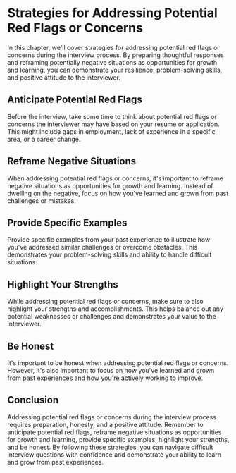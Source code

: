 Strategies for Addressing Potential Red Flags or Concerns
==============================================================================================================

In this chapter, we'll cover strategies for addressing potential red flags or concerns during the interview process. By preparing thoughtful responses and reframing potentially negative situations as opportunities for growth and learning, you can demonstrate your resilience, problem-solving skills, and positive attitude to the interviewer.

Anticipate Potential Red Flags
------------------------------

Before the interview, take some time to think about potential red flags or concerns the interviewer may have based on your resume or application. This might include gaps in employment, lack of experience in a specific area, or a career change.

Reframe Negative Situations
---------------------------

When addressing potential red flags or concerns, it's important to reframe negative situations as opportunities for growth and learning. Instead of dwelling on the negative, focus on how you've learned and grown from past challenges or mistakes.

Provide Specific Examples
-------------------------

Provide specific examples from your past experience to illustrate how you've addressed similar challenges or overcome obstacles. This demonstrates your problem-solving skills and ability to handle difficult situations.

Highlight Your Strengths
------------------------

While addressing potential red flags or concerns, make sure to also highlight your strengths and accomplishments. This helps balance out any potential weaknesses or challenges and demonstrates your value to the interviewer.

Be Honest
---------

It's important to be honest when addressing potential red flags or concerns. However, it's also important to focus on how you've learned and grown from past experiences and how you're actively working to improve.

Conclusion
----------

Addressing potential red flags or concerns during the interview process requires preparation, honesty, and a positive attitude. Remember to anticipate potential red flags, reframe negative situations as opportunities for growth and learning, provide specific examples, highlight your strengths, and be honest. By following these strategies, you can navigate difficult interview questions with confidence and demonstrate your ability to learn and grow from past experiences.
